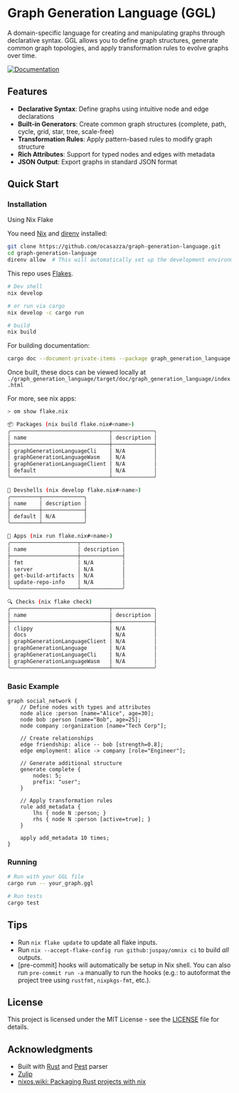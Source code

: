 # Graph Generation Language (GGL)

A domain-specific language for creating and manipulating graphs through declarative syntax. GGL allows you to define graph structures, generate common graph topologies, and apply transformation rules to evolve graphs over time.

[![Documentation](https://img.shields.io/badge/docs-latest-blue)](https://ocasazza.github.io/graph-generation-language/)

## Features

- **Declarative Syntax**: Define graphs using intuitive node and edge declarations
- **Built-in Generators**: Create common graph structures (complete, path, cycle, grid, star, tree, scale-free)
- **Transformation Rules**: Apply pattern-based rules to modify graph structure
- **Rich Attributes**: Support for typed nodes and edges with metadata
- **JSON Output**: Export graphs in standard JSON format

## Quick Start

### Installation

Using Nix Flake

You need [Nix](https://nixos.org/download.html) and [direnv](https://direnv.net/) installed:

```bash
git clone https://github.com/ocasazza/graph-generation-language.git
cd graph-generation-language
direnv allow  # This will automatically set up the development environment
```

This repo uses [Flakes](https://nixos.asia/en/flakes).

```bash
# Dev shell
nix develop

# or run via cargo
nix develop -c cargo run

# build
nix build
```

For building documentation:

```bash
cargo doc --document-private-items --package graph_generation_language --all-features
```

Once built, these docs can be viewed locally at `./graph_generation_language/target/doc/graph_generation_language/index.html`

For more, see nix apps:

```bash
> om show flake.nix

📦 Packages (nix build flake.nix#<name>)
╭───────────────────────────────┬─────────────╮
│ name                          │ description │
├───────────────────────────────┼─────────────┤
│ graphGenerationLanguageCli    │ N/A         │
│ graphGenerationLanguageWasm   │ N/A         │
│ graphGenerationLanguageClient │ N/A         │
│ default                       │ N/A         │
╰───────────────────────────────┴─────────────╯

🐚 Devshells (nix develop flake.nix#<name>)
╭─────────┬─────────────╮
│ name    │ description │
├─────────┼─────────────┤
│ default │ N/A         │
╰─────────┴─────────────╯

🚀 Apps (nix run flake.nix#<name>)
╭─────────────────────┬─────────────╮
│ name                │ description │
├─────────────────────┼─────────────┤
│ fmt                 │ N/A         │
│ server              │ N/A         │
│ get-build-artifacts │ N/A         │
│ update-repo-info    │ N/A         │
╰─────────────────────┴─────────────╯

🔍 Checks (nix flake check)
╭───────────────────────────────┬─────────────╮
│ name                          │ description │
├───────────────────────────────┼─────────────┤
│ clippy                        │ N/A         │
│ docs                          │ N/A         │
│ graphGenerationLanguageClient │ N/A         │
│ graphGenerationLanguage       │ N/A         │
│ graphGenerationLanguageCli    │ N/A         │
│ graphGenerationLanguageWasm   │ N/A         │
╰───────────────────────────────┴─────────────╯
```

### Basic Example

```ggl
graph social_network {
    // Define nodes with types and attributes
    node alice :person [name="Alice", age=30];
    node bob :person [name="Bob", age=25];
    node company :organization [name="Tech Corp"];

    // Create relationships
    edge friendship: alice -- bob [strength=0.8];
    edge employment: alice -> company [role="Engineer"];

    // Generate additional structure
    generate complete {
        nodes: 5;
        prefix: "user";
    }

    // Apply transformation rules
    rule add_metadata {
        lhs { node N :person; }
        rhs { node N :person [active=true]; }
    }

    apply add_metadata 10 times;
}
```

### Running

```bash
# Run with your GGL file
cargo run -- your_graph.ggl

# Run tests
cargo test

```

## Tips

- Run `nix flake update` to update all flake inputs.
- Run `nix --accept-flake-config run github:juspay/omnix ci` to build _all_ outputs.
- [pre-commit] hooks will automatically be setup in Nix shell. You can also run `pre-commit run -a` manually to run the hooks (e.g.: to autoformat the project tree using `rustfmt`, `nixpkgs-fmt`, etc.).

## License

This project is licensed under the MIT License - see the [LICENSE](LICENSE) file for details.

## Acknowledgments

- Built with [Rust](https://www.rust-lang.org/) and [Pest](https://pest.rs/) parser
- [Zulip](https://nixos.zulipchat.com/#narrow/stream/413950-nix)
- [nixos.wiki: Packaging Rust projects with nix](https://nixos.wiki/wiki/Rust#Packaging_Rust_projects_with_nix)
